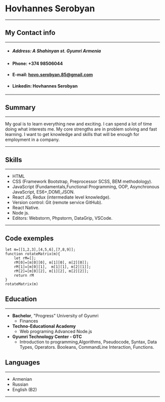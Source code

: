 # Hovhannes Serobyan 

****

## My Contact info

****

- ##### **Address**:  A Shahinyan st. Gyumri Armenia
- #### **Phone**: +374 98506044
- #### **E-mail**: hovo.serobyan.85@gmail.com
- #### **Linkedin**: Hovhannes Serobyan
***
## **Summary**
****
My goal is to learn everything new and exciting.
 I can spend a lot of time doing what interests me. My core strengths are in problem solving and fast learning.
I want to get knowledge and skills that will be enough for employment in a company.
****
## **Skills**
****
- HTML
- CSS (Framework Bootstrap, Preprocessor SCSS, BEM methodology).
- JavaScript (Fundamentals,Functional Programming, OOP, Asynchronous JavaScript, ES6+,DOM),JSON.
- React JS, Redux (intermediate level knowledge).
- Version control: Git (remote service GitHub).
- React Native.
- Node js.
- Editors: Webstorm, Phpstorm, DataGrip, VSCode.
****
## **Code exemples**
```
let m=[[1,2,3],[4,5,6],[7,8,9]]; 
function rotateMatrix(m){
    let rM=[];
    rM[0]=[m[0][0], m[1][0], m[2][0]];
    rM[1]=[m[0][1],  m[1][1], m[2][1]];
    rM[2]=[m[0][2], m[1][2], m[2][2]];
    return rM
}
rotateMatrix(m)
```
## **Education**
***
- **Bachelor**, "Progress" University of Gyumri
    + Finances
- **Techno-Educational Academy**
    + Web programing Advanced Node.js
- **Gyumri Technology Center - GTC**
    + Introduction to programming,Algorithms, Pseudocode, Syntax, Data Types, Operators. Booleans, 
  CommandLine Interaction, Functions.
## **Languages**
***
- Armenian
- Russian
- English (B2)
****




